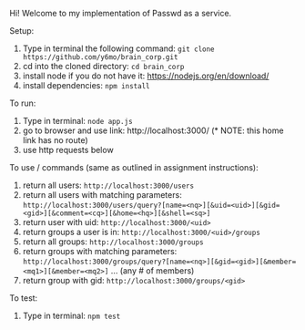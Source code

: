 Hi! Welcome to my implementation of Passwd as a service. 

Setup: 
1. Type in terminal the following command: `git clone https://github.com/y6mo/brain_corp.git`
2. cd into the cloned directory: `cd brain_corp`
3. install node if you do not have it: https://nodejs.org/en/download/
4. install dependencies: `npm install`

To run:
1. Type in terminal: `node app.js`
2. go to browser and use link: http://localhost:3000/ (* NOTE: this home link has no route)
3. use http requests below

To use / commands (same as outlined in assignment instructions):
1. return all users: 
   `http://localhost:3000/users` 
2. return all users with matching parameters: 
   `http://localhost:3000/users/query?[name=<nq>][&uid=<uid>][&gid=<gid>][&comment=<cq>][&home=<hq>][&shell=<sq>]`
3. return user with uid: 
   `http://localhost:3000/<uid>`
4. return groups a user is in: 
   `http://localhost:3000/<uid>/groups`
5. return all groups:
   `http://localhost:3000/groups`
6. return groups with matching parameters:
   `http://localhost:3000/groups/query?[name=<nq>][&gid=<gid>][&member=<mq1>][&member=<mq2>]` ... (any # of members)
7. return group with gid:
   `http://localhost:3000/groups/<gid>`
   
To test: 
1. Type in terminal: `npm test`
   
   

